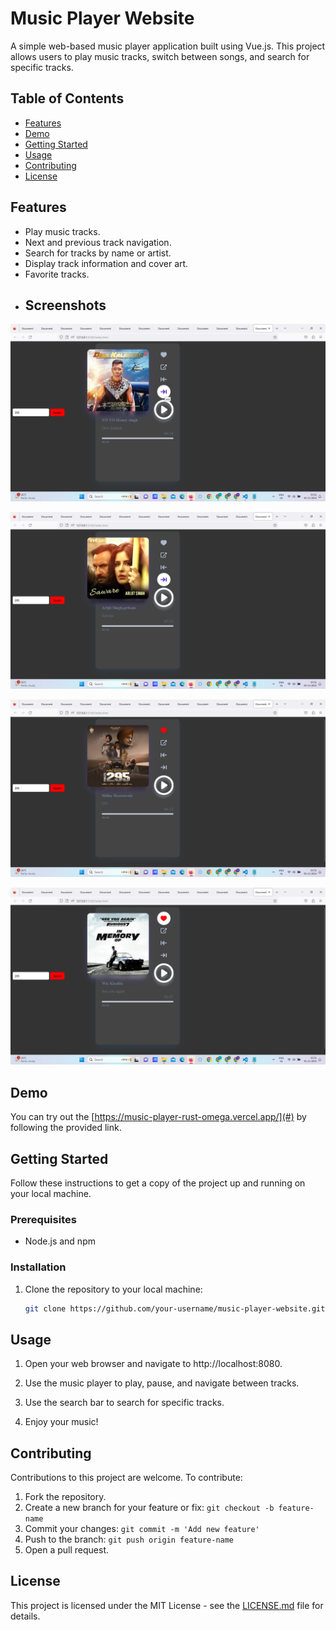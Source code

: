 # Music Player Website

A simple web-based music player application built using Vue.js. This project allows users to play music tracks, switch between songs, and search for specific tracks.

## Table of Contents

- [Features](#features)
- [Demo](#demo)
- [Getting Started](#getting-started)
- [Usage](#usage)
- [Contributing](#contributing)
- [License](#license)

## Features

- Play music tracks.
- Next and previous track navigation.
- Search for tracks by name or artist.
- Display track information and cover art.
- Favorite tracks.
- ## Screenshots

![Screenshot 1](https://github.com/ab9106/music-player/blob/main/Screenshot%20(79).png)

![Screenshot 2](https://github.com/ab9106/music-player/blob/main/Screenshot%20(80).png)

![Screenshot 3](https://github.com/ab9106/music-player/blob/main/Screenshot%20(81).png)

![Screenshot 4](https://github.com/ab9106/music-player/blob/main/Screenshot%20(82).png)


## Demo

You can try out the [https://music-player-rust-omega.vercel.app/](#) by following the provided link.

## Getting Started

Follow these instructions to get a copy of the project up and running on your local machine.

### Prerequisites

- Node.js and npm

### Installation

1. Clone the repository to your local machine:

   ```bash
   git clone https://github.com/your-username/music-player-website.git
## Usage

1. Open your web browser and navigate to http://localhost:8080.

2. Use the music player to play, pause, and navigate between tracks.

3. Use the search bar to search for specific tracks.

4. Enjoy your music!

## Contributing

Contributions to this project are welcome. To contribute:

1. Fork the repository.
2. Create a new branch for your feature or fix: `git checkout -b feature-name`
3. Commit your changes: `git commit -m 'Add new feature'`
4. Push to the branch: `git push origin feature-name`
5. Open a pull request.
## License

This project is licensed under the MIT License - see the [LICENSE.md](LICENSE.md) file for details.

